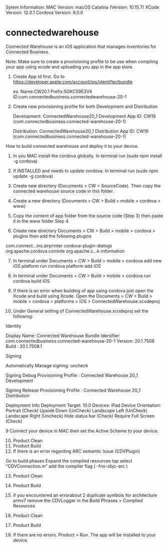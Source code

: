 
Sytem Information:
MAC Version: macOS Catalina (Version: 10.15.7)
XCode Version: 12.0.1
Cordova Version: 9.0.0


# connectedwarehouse
Connected Warehouse is an iOS application that manages inventories for Connected Business.

Note: Make sure to create a provisioning profile to be use when compiling your app using xcode and uploading you app in the app store.

1. Create App Id first. Go to https://developer.apple.com/account/ios/identifier/bundle

   ex. Name:CW20.1
       Prefix:5GKC59E3V4
       ID:com.connectedbusiness.connectedwarehouse-20-1
 
2. Create new provisioning profile for both Development and Distribution

     Development: ConnectedWarehouse20_1 Development 
     App ID: CW19 (com.connectedbusiness.connected-warehouse-20-1)

     Distribution: ConnectedWarehouse20_1 Distribution
     App ID: CW19 (com.connectedbusiness.connected-warehouse-20-1)
     

How to build connected warehouse and deploy it to your device.


1. In you MAC install the cordova globally. In terminal run (sudo npm install -g cordova)

2. If INSTALLED and needs to update cordova. In terminal run  (sudo npm update -g cordova)

3. Create new directory (Documents > CW > SourceCode). Then copy the connected warehouse source code in this folder.

4. Create a new directory (Documents > CW > Build > mobile > cordova > www)

5. Copy the content of app folder from the source code (Step 3) then paste it in the  www folder Step 4.

6.  Create new directory Documents > CW > Build > mobile > cordova > plugins then add the following plugins

com.connect…ins.airprinter
cordova-plugin-dialogs
org.apache.cordova.console
org.apache.c…k-information

7. In terminal under Documents > CW > Build > mobile > cordova  add new iOS platform run cordova platform add iOS

8. In terminal under Documents > CW > Build > mobile > cordova run cordova build iOS

9. If there is an error when building of app using cordova just open the Xcode and build using Xcode. Open the Documents > CW > Build > mobile > cordova > platforms > iOS > ConnectedWarehouse.xcodeproj

10. Under General setting of ConnectedWarehouse.xcodeproj set the following:

Identity

Display Name: Connected Warehouse
Bundle Identifier: com.connectedbusiness.connected-warehouse-20-1
Version: 20.1.7508
Build  : 20.1.7508.1

Signing

Automatically Manage signing:  uncheck

Signing Debug
Provisioning Profile : Connected Warehouse 20_1 Development

Signing Release
Provisioning Profile : Connected Warehouse 20_1 Distribution

Deployment Info
Deployment Target: 10.0
Devices: iPad
Device Orientation: Portrait (Check)
                    Upside Down (UnCheck)
                    Landscape Left (UnCheck)
		    Landscape Right (Uncheck)
                    Hide status bar (Check)
		    Require Full Screen (Check)

9 Connect your device in MAC then set the Active Scheme to your device.

10. Product Clean 
11. Product Build 
12. If there is an error regarding ARC semantic Issue (CDVPlugin)

Go to build phases
Expand the compiled resources tap
select “CDVConnection.m”
add the compiler flag ( -fno-objc-arc )

13. Product Clean 
14. Product Build 


15. if you encountered an errorabout 2 duplicate symbols for architecture armv7 remove the CDVLogger in the Build Phrases > Complied Resources

16. Product Clean 
17. Product Build 

18. If there are no errors. Product > Run. The app will be installed to your device.
